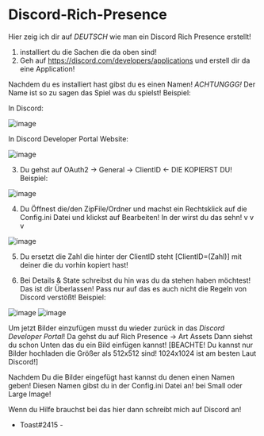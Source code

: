 # Discord-Rich-Presence

Hier zeig ich dir auf *DEUTSCH* wie man ein Discord Rich Presence erstellt!

1. installiert du die Sachen die da oben sind!
2. Geh auf https://discord.com/developers/applications und erstell dir da eine Application!

Nachdem du es installiert hast gibst du es einen Namen!
*ACHTUNGGG!* Der Name ist so zu sagen das Spiel was du spielst!
Beispiel:


In Discord:

![image](https://user-images.githubusercontent.com/95420955/153207566-df906c04-0f4c-43a2-b039-4483d92cb257.png)


In Discord Developer Portal Website:

![image](https://user-images.githubusercontent.com/95420955/153207592-4667094f-732a-4888-9121-eff631a0b691.png)



3. Du gehst auf OAuth2 -> General -> ClientID <- DIE KOPIERST DU! 
Beispiel:

![image](https://user-images.githubusercontent.com/95420955/153207702-d501f6a9-7f40-4788-a961-0a2538084f8f.png)



4. Du Öffnest die/den ZipFile/Ordner und machst ein Rechtsklick auf die Config.ini Datei und klickst auf Bearbeiten!
In der wirst du das sehn! v v v

![image](https://user-images.githubusercontent.com/95420955/153207751-7fee2513-0e36-4834-b41f-a322bfcf64a5.png)



5. Du ersetzt die Zahl die hinter der ClientID steht [ClientID=(Zahl)] mit deiner die du vorhin kopiert hast!

6. Bei Details & State schreibst du hin was du da stehen haben möchtest! Das ist dir Überlassen! Pass nur auf das es auch nicht die Regeln von Discord verstößt!
Beispiel: 

![image](https://user-images.githubusercontent.com/95420955/153207824-fc4d320d-f346-4f5d-bb39-095646c4ddff.png)
![image](https://user-images.githubusercontent.com/95420955/153207857-9a82e9e8-da13-4f0e-8841-0bc824259047.png)



Um jetzt Bilder einzufügen musst du wieder zurück in das *Discord Developer Portal*!
Da gehst du auf Rich Presence -> Art Assets
Dann siehst du schon Unten das du ein Bild einfügen kannst! [BEACHTE! Du kannst nur Bilder hochladen die Größer als 512x512 sind! 1024x1024 ist am besten Laut Discord!]

Nachdem Du die Bilder eingefügt hast kannst du denen einen Namen geben! Diesen Namen gibst du in der Config.ini Datei an! bei Small oder Large Image!

Wenn du Hilfe brauchst bei das hier dann schreibt mich auf Discord an!

- Toast#2415 -
